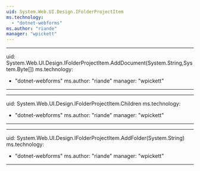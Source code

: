 ```yaml
---
uid: System.Web.UI.Design.IFolderProjectItem
ms.technology: 
  - "dotnet-webforms"
ms.author: "riande"
manager: "wpickett"
---
```


---
uid: System.Web.UI.Design.IFolderProjectItem.AddDocument(System.String,System.Byte[])
ms.technology: 
  - "dotnet-webforms"
ms.author: "riande"
manager: "wpickett"
---

---
uid: System.Web.UI.Design.IFolderProjectItem.Children
ms.technology: 
  - "dotnet-webforms"
ms.author: "riande"
manager: "wpickett"
---

---
uid: System.Web.UI.Design.IFolderProjectItem.AddFolder(System.String)
ms.technology: 
  - "dotnet-webforms"
ms.author: "riande"
manager: "wpickett"
---

